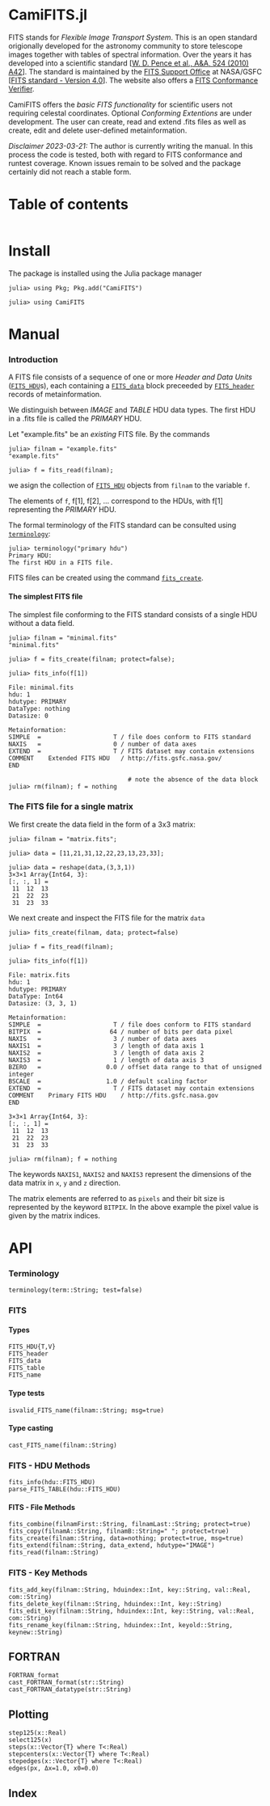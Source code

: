 # CamiFITS.jl

FITS stands for *Flexible Image Transport System*. This is an open standard origionally developed for the astronomy community to store telescope images together with tables of spectral information. Over the years it has developed into a scientific standard [[W. D. Pence et al., A&A, 524 (2010) A42](https://doi.org/10.1051/0004-6361/201015362)]. The standard is maintained by the [FITS Support Office](http://fits.gsfc.nasa.gov/) at NASA/GSFC [[FITS standard - Version 4.0](https://fits.gsfc.nasa.gov/fits_standard.html)]. The website also offers a [FITS Conformance Verifier](https://fits.gsfc.nasa.gov/fits_verify.html). 

CamiFITS offers the *basic FITS functionality* for scientific users not requiring celestal coordinates. Optional *Conforming Extentions* are under development. The user can create, read and extend .fits files as well as create, edit and delete user-defined metainformation.

*Disclaimer 2023-03-21:* The author is currently writing the manual. In this process the code is tested, both with regard to FITS conformance and runtest coverage. Known issues remain to be solved and the package certainly did not reach a stable form.

# Table of contents

```@contents
```
# Install

The package is installed using the Julia package manager

```
julia> using Pkg; Pkg.add("CamiFITS")

julia> using CamiFITS
```

# Manual
### Introduction

A FITS file consists of a sequence of one or more *Header and Data Units* ([`FITS_HDU`](@ref)s), each containing a [`FITS_data`](@ref) block preceeded by [`FITS_header`](@ref) records of metainformation.

We distinguish between *IMAGE* and *TABLE* HDU data types. The first HDU in a .fits file is called the *PRIMARY* HDU.

Let "example.fits" be an *existing* FITS file. By the commands 

```
julia> filnam = "example.fits"
"example.fits"

julia> f = fits_read(filnam);
```
we asign the collection of [`FITS_HDU`](@ref) objects from `filnam` to the variable `f`. 

The elements of `f`, f[1], f[2], ... correspond to the HDUs, with f[1] representing the *PRIMARY* HDU. 

The formal terminology of the FITS standard can be consulted using [`terminology`](@ref): 
```
julia> terminology("primary hdu")
Primary HDU:
The first HDU in a FITS file.
```

FITS files can be created using the command [`fits_create`](@ref).

#### The simplest FITS file
The simplest file conforming to the FITS standard consists of a single HDU 
without a data field.
```
julia> filnam = "minimal.fits"
"minimal.fits"

julia> f = fits_create(filnam; protect=false);

julia> fits_info(f[1])

File: minimal.fits
hdu: 1
hdutype: PRIMARY
DataType: nothing
Datasize: 0

Metainformation:
SIMPLE  =                    T / file does conform to FITS standard
NAXIS   =                    0 / number of data axes
EXTEND  =                    T / FITS dataset may contain extensions
COMMENT    Extended FITS HDU   / http://fits.gsfc.nasa.gov/
END

                                 # note the absence of the data block   
julia> rm(filnam); f = nothing
```

### The FITS file for a single matrix
We first create the data field in the form of a 3x3 matrix:
```
julia> filnam = "matrix.fits";

julia> data = [11,21,31,12,22,23,13,23,33];

julia> data = reshape(data,(3,3,1))
3×3×1 Array{Int64, 3}:
[:, :, 1] =
 11  12  13
 21  22  23
 31  23  33
```
We next create and inspect the FITS file for the matrix `data`
```
julia> fits_create(filnam, data; protect=false)

julia> f = fits_read(filnam);

julia> fits_info(f[1])

File: matrix.fits
hdu: 1
hdutype: PRIMARY
DataType: Int64
Datasize: (3, 3, 1)

Metainformation:
SIMPLE  =                    T / file does conform to FITS standard
BITPIX  =                   64 / number of bits per data pixel
NAXIS   =                    3 / number of data axes
NAXIS1  =                    3 / length of data axis 1
NAXIS2  =                    3 / length of data axis 2
NAXIS3  =                    1 / length of data axis 3
BZERO   =                  0.0 / offset data range to that of unsigned integer
BSCALE  =                  1.0 / default scaling factor
EXTEND  =                    T / FITS dataset may contain extensions
COMMENT    Primary FITS HDU    / http://fits.gsfc.nasa.gov
END

3×3×1 Array{Int64, 3}:
[:, :, 1] =
 11  12  13
 21  22  23
 31  23  33

julia> rm(filnam); f = nothing
```
The keywords `NAXIS1`, `NAXIS2` and `NAXIS3` represent the dimensions 
of the data matrix in ``x``, ``y`` and ``z`` direction. 

The matrix elements are referred to as `pixels` and their bit size is 
represented by the keyword `BITPIX`. In the above example the pixel value 
is given by the matrix indices.
 

# API

### Terminology

```@docs
terminology(term::String; test=false)
```

### FITS 

#### Types

```@docs
FITS_HDU{T,V}
FITS_header
FITS_data
FITS_table
FITS_name
```
#### Type tests

```@docs
isvalid_FITS_name(filnam::String; msg=true)
```
#### Type casting

```@docs
cast_FITS_name(filnam::String)
```

### FITS - HDU Methods

```@docs
fits_info(hdu::FITS_HDU)
parse_FITS_TABLE(hdu::FITS_HDU)
```

#### FITS - File Methods

```@docs
fits_combine(filnamFirst::String, filnamLast::String; protect=true)
fits_copy(filnamA::String, filnamB::String=" "; protect=true)
fits_create(filnam::String, data=nothing; protect=true, msg=true)
fits_extend(filnam::String, data_extend, hdutype="IMAGE")
fits_read(filnam::String)
```

### FITS - Key Methods

```@docs
fits_add_key(filnam::String, hduindex::Int, key::String, val::Real, com::String)
fits_delete_key(filnam::String, hduindex::Int, key::String)
fits_edit_key(filnam::String, hduindex::Int, key::String, val::Real, com::String)
fits_rename_key(filnam::String, hduindex::Int, keyold::String, keynew::String)
```

## FORTRAN

```@docs
FORTRAN_format
cast_FORTRAN_format(str::String)
cast_FORTRAN_datatype(str::String)
```

## Plotting

```@docs
step125(x::Real)
select125(x)
steps(x::Vector{T} where T<:Real)
stepcenters(x::Vector{T} where T<:Real)
stepedges(x::Vector{T} where T<:Real)
edges(px, Δx=1.0, x0=0.0)
```

## Index

```@index
```